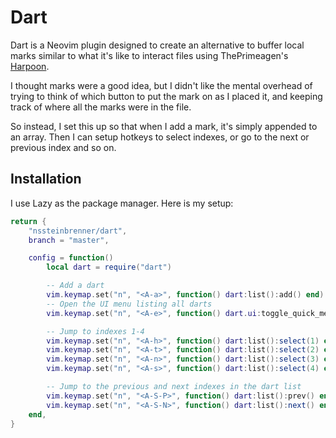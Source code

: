 # Dart

Dart is a Neovim plugin designed to create an alternative to buffer local marks similar to what it's like to interact files using ThePrimeagen's [Harpoon](https://github.com/ThePrimeagen/harpoon/tree/harpoon2).

I thought marks were a good idea, but I didn't like the mental overhead of trying to think of which button to put the mark on as I placed it, and keeping track of where all the marks were in the file.

So instead, I set this up so that when I add a mark, it's simply appended to an array. Then I can setup hotkeys to select indexes, or go to the next or previous index and so on.

## Installation

I use Lazy as the package manager. Here is my setup:
```lua
return {
    "nssteinbrenner/dart",
    branch = "master",

    config = function()
        local dart = require("dart")

        -- Add a dart
        vim.keymap.set("n", "<A-a>", function() dart:list():add() end)
        -- Open the UI menu listing all darts
        vim.keymap.set("n", "<A-e>", function() dart.ui:toggle_quick_menu(dart:list()) end)

        -- Jump to indexes 1-4
        vim.keymap.set("n", "<A-h>", function() dart:list():select(1) end)
        vim.keymap.set("n", "<A-t>", function() dart:list():select(2) end)
        vim.keymap.set("n", "<A-n>", function() dart:list():select(3) end)
        vim.keymap.set("n", "<A-s>", function() dart:list():select(4) end)

        -- Jump to the previous and next indexes in the dart list
        vim.keymap.set("n", "<A-S-P>", function() dart:list():prev() end)
        vim.keymap.set("n", "<A-S-N>", function() dart:list():next() end)
    end,
}
```
